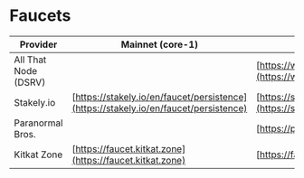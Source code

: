 # Faucets

| Provider             | Mainnet (core-1)                                                                     | Testnet (test-core-2)                                                                                      |
| -------------------- | ------------------------------------------------------------------------------------ | ---------------------------------------------------------------------------------------------------------- |
| All That Node (DSRV) |                                                                                      | [https://www.allthatnode.com/faucet/persistence.dsrv](https://www.allthatnode.com/faucet/persistence.dsrv) |
| Stakely.io           | [https://stakely.io/en/faucet/persistence](https://stakely.io/en/faucet/persistence) | [https://stakely.io/en/faucet/persistence-testnet](https://stakely.io/en/faucet/persistence-testnet)       |
| Paranormal Bros.     |                                                                                      | [https://ptf.paranorm.pro](https://ptf.paranorm.pro)                                                       |
| Kitkat Zone          | [https://faucet.kitkat.zone](https://faucet.kitkat.zone)                             | [https://faucet.kitkat.zone](https://faucet.kitkat.zone)                                                   |

##
